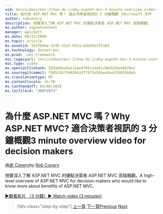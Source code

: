 ```yaml
---
uid: mvc/videos/mvc-2/how-do-i/why-aspnet-mvc-3-minute-overview-video-for-decision-makers
title: 為什麼 ASP.NET MVC 嗎？ 適合決策者視訊的 3 分鐘概觀 |Microsoft 文件
author: robconery
description: 想要深入了解 ASP.NET MVC 的優點決策者 ASP.NET MVC 高階概觀。
ms.author: aspnetcontent
manager: wpickett
ms.date: 08/21/2009
ms.topic: article
ms.assetid: 5b3fb86a-3245-41a3-bd1a-bde92e37b18d
ms.technology: dotnet-mvc
ms.prod: .net-framework
msc.legacyurl: /mvc/videos/mvc-2/how-do-i/why-aspnet-mvc-3-minute-overview-video-for-decision-makers
msc.type: video
ms.openlocfilehash: 583ab9ea8a11aae9785ca3e5cc86d526e44d70e2
ms.sourcegitcommit: f8852267f463b62d7f975e56bea9aa3f68fbbdeb
ms.translationtype: MT
ms.contentlocale: zh-TW
ms.lasthandoff: 04/06/2018
ms.locfileid: "30871073"
---
```

<a name="why-aspnet-mvc-3-minute-overview-video-for-decision-makers"></a><span data-ttu-id="409ad-104">為什麼 ASP.NET MVC 嗎？</span><span class="sxs-lookup"><span data-stu-id="409ad-104">Why ASP.NET MVC?</span></span> <span data-ttu-id="409ad-105">適合決策者視訊的 3 分鐘概觀</span><span class="sxs-lookup"><span data-stu-id="409ad-105">3 minute overview video for decision makers</span></span>
====================
<span data-ttu-id="409ad-106">由[訛 Conery](https://github.com/robconery)</span><span class="sxs-lookup"><span data-stu-id="409ad-106">by [Rob Conery](https://github.com/robconery)</span></span>

<span data-ttu-id="409ad-107">想要深入了解 ASP.NET MVC 的優點決策者 ASP.NET MVC 高階概觀。</span><span class="sxs-lookup"><span data-stu-id="409ad-107">A high-level overview of ASP.NET MVC for decision-makers who would like to know more about benefits of ASP.NET MVC.</span></span>

[<span data-ttu-id="409ad-108">&#9654;觀看影片 （3 分鐘）</span><span class="sxs-lookup"><span data-stu-id="409ad-108">&#9654; Watch video (3 minutes)</span></span>](https://channel9.msdn.com/Blogs/ASP-NET-Site-Videos/why-aspnet-mvc-3-minute-overview-video-for-decision-makers)

> [!div class="step-by-step"]
> <span data-ttu-id="409ad-109">[上一頁](what-is-aspnet-mvc-80-minute-technical-video-for-developers-building-nerddinner.md)
> [下一頁](aspnet-mvc-how-10-minute-technical-video-for-developers.md)</span><span class="sxs-lookup"><span data-stu-id="409ad-109">[Previous](what-is-aspnet-mvc-80-minute-technical-video-for-developers-building-nerddinner.md)
[Next](aspnet-mvc-how-10-minute-technical-video-for-developers.md)</span></span>
